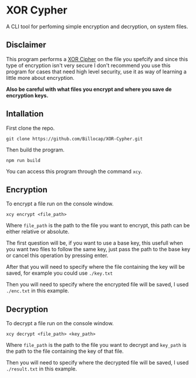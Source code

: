 # XOR Cypher
A CLI tool for perfoming simple encryption and decryption, on system files.

## Disclaimer
This program performs a [XOR Cipher](https://en.m.wikipedia.org/wiki/XOR_cipher) on the file you spefcify and since this type of encryption isn't very secure I don't recommend you use this program for cases that need high level security, use it as way of learning a little more about encryption.

**Also be careful with what files you encrypt and where you save de encryption keys.**

## Intallation
First clone the repo.
```
git clone https://github.com/Billocap/XOR-Cypher.git
```
Then build the program.
```
npm run build
```
You can access this program through the command `xcy`.

## Encryption
To encrypt a file run on the console window.
```
xcy encrypt <file_path>
```
Where `file_path` is the path to the file you want to encrypt, this path can be either relative or absolute.

The first question will be, if you want to use a base key, this usefull when you want two files to follow the same key, just pass the path to the base key or cancel this operation by pressing enter.

After that you will need to specify where the file containing the key will be saved, for example you could use `./key.txt`

Then you will need to specify where the encrypted file will be saved, I used `./enc.txt` in this example.

## Decryption
To decrypt a file run on the console window.
```
xcy decrypt <file_path> <key_path>
```
Where `file_path` is the path to the file you want to decrypt and `key_path` is the path to the file containing the key of that file.

Then you will need to specify where the decrypted file will be saved, I used `./result.txt` in this example.